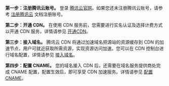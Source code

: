 **第一步：注册腾讯云账号。**
登录 [腾讯云官网](https://cloud.tencent.com/)。如果您还未注册腾讯云账号，请参考 [注册腾讯云](https://cloud.tencent.com/document/product/378/17985) 文档注册账号。

**第二步：开通 CDN。**
在使用 CDN 服务前，您需要进行实名认证及选择计费方式以开通 CDN 服务，详情请参见 [开通CDN]()。

**第三步：接入域名。**
腾讯云 CDN 将通过加速域名把源站的资源缓存到 CDN 的加速节点，用户可就近获取所需资源，实现资源访问加速。您可以在 CDN 控制台进行域名配置，详情请参见 [接入域名]()。 

**第四步：配置 CNAME。**
您的域名接入 CDN 后，还需要在域名服务提供商处完成 CNAME 配置，配置生效后，即可享受 CDN 加速服务。详情请参见 [配置 CNAME]()。

